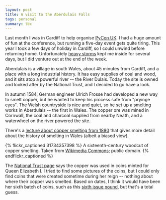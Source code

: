 ```yaml
---
layout: post
title: A visit to the Aberdulais Falls
tags: personal
summary: tbc
---
```


Last month I was in Cardiff to help organise [PyCon UK][pyconuk].
I had a huge amount of fun at the conference, but running a five-day event gets quite tiring.
This year I took a few days of holiday in Cardiff, so I could unwind before returning home.
Unfortunately [heavy storms][bronagh] kept me inside for several days, but I did venture out at the end of the week.

Aberdulais is a village in south Wales, about 45 minutes from Cardiff, and a place with a long industrial history.
It has easy supplies of coal and wood, and it sits atop a powerful river -- the River Dulais.
Today the site is owned and looked after by the National Trust, and I decided to go have a look.

<!-- (Etymology note: the word _Aberdulais_ is Welsh for _mouth of the river Dulais_.
_Aber_ is a Celtic prefix that appears in [lots of place names][aber_name].
More well-known examples are places like Aberdeen and Aberystwyth.) -->

In autumn 1584, German engineer Ulrich Frosse had developed a new way to smelt copper, but he wanted to keep his process safe from "pryinge eyes".
The Welsh countryside is nice and quiet, so he set up a smelting works in Aberdulais -- the first in Wales.
The copper ore was mined in Cornwall, the coal and charcoal supplied from nearby Neath, and a waterwheel on the river powered the site.

There's a [lecture about copper smelting from 1880][lecture] that gives more detail about the history of smelting in Wales (albeit a biased view).

{% flickr_captioned 31734357398 %}
  A sixteenth-century woodcut of copper smelting.
  Taken from [Wikimedia Commons](https://commons.wikimedia.org/wiki/File:Fotothek_df_tg_0000544_Bergwerk_^_Bergbau_^_Verh%C3%BCttung_^_H%C3%BCttenwesen_^_Metallurgie_^_Silberscheidung.jpg); public domain.
{% endflickr_captioned %}

The [National Trust page](https://www.nationaltrust.org.uk/aberdulais-tin-works-and-waterfall/features/aberdulais-an-industrial-revolution-since-1584) says the copper was used in coins minted for Queen Elizabeth I.
I tried to find some pictures of the coins, but I could only find coins that were created sometime during her reign -- nothing about where their copper was smelted.
Based on dates, I think it would have been her sixth batch of coins, such as this [sixth issue pound][six_pound], but that's a total guess.

[pyconuk]: https://2018.pyconuk.org/
[bronagh]: https://www.metoffice.gov.uk/news/releases/2018/storm-bronagh
[aberdulais_falls]: https://en.wikipedia.org/wiki/Aberdulais_Falls
[aber_name]: https://en.wikipedia.org/wiki/Aber_and_Inver_(placename_elements)
[lecture]: https://archive.org/details/coppersmeltingi00swangoog/page/n21
[six_pound]: https://www.baldwin.co.uk/coins/great-britain/pounds/elizabeth-i-sixth-issue-pound-lm63618.html
